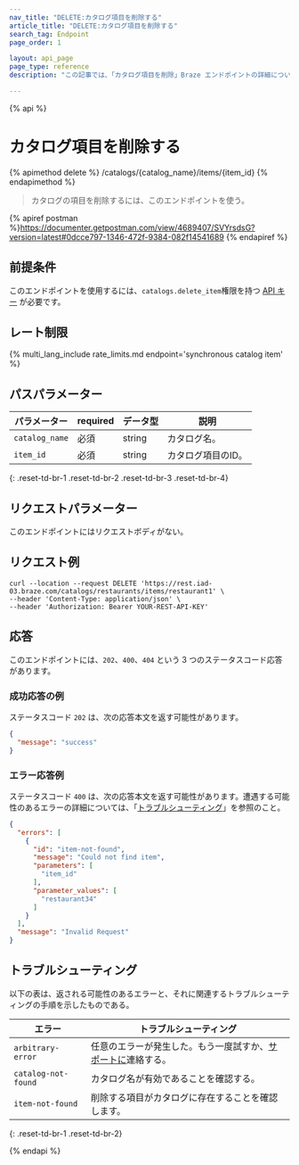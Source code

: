 ```yaml
---
nav_title: "DELETE:カタログ項目を削除する"
article_title: "DELETE:カタログ項目を削除する"
search_tag: Endpoint
page_order: 1

layout: api_page
page_type: reference
description: "この記事では、「カタログ項目を削除」Braze エンドポイントの詳細について説明します。"

---
```

{% api %}
# カタログ項目を削除する
{% apimethod delete %}
/catalogs/{catalog_name}/items/{item_id}
{% endapimethod %}

> カタログの項目を削除するには、このエンドポイントを使う。 

{% apiref postman %}https://documenter.getpostman.com/view/4689407/SVYrsdsG?version=latest#0dcce797-1346-472f-9384-082f14541689 {% endapiref %}

## 前提条件

このエンドポイントを使用するには、`catalogs.delete_item`権限を持つ [API キー]({{site.baseurl}}/api/basics#rest-api-key/) が必要です。

## レート制限

{% multi_lang_include rate_limits.md endpoint='synchronous catalog item' %}

## パスパラメーター

| パラメーター | required | データ型 | 説明 |
|---|---|---|---|
| `catalog_name` | 必須 | string | カタログ名。 |
| `item_id` | 必須 | string | カタログ項目のID。 |
{: .reset-td-br-1 .reset-td-br-2 .reset-td-br-3 .reset-td-br-4}

## リクエストパラメーター

このエンドポイントにはリクエストボディがない。

## リクエスト例

```
curl --location --request DELETE 'https://rest.iad-03.braze.com/catalogs/restaurants/items/restaurant1' \
--header 'Content-Type: application/json' \
--header 'Authorization: Bearer YOUR-REST-API-KEY'
```

## 応答

このエンドポイントには、`202`、`400`、`404` という 3 つのステータスコード応答があります。

### 成功応答の例

ステータスコード `202` は、次の応答本文を返す可能性があります。

```json
{
  "message": "success"
}
```

### エラー応答例

ステータスコード `400` は、次の応答本文を返す可能性があります。遭遇する可能性のあるエラーの詳細については、「[トラブルシューティング](#troubleshooting)」を参照のこと。

```json
{
  "errors": [
    {
      "id": "item-not-found",
      "message": "Could not find item",
      "parameters": [
        "item_id"
      ],
      "parameter_values": [
        "restaurant34"
      ]
    }
  ],
  "message": "Invalid Request"
}
```

## トラブルシューティング

以下の表は、返される可能性のあるエラーと、それに関連するトラブルシューティングの手順を示したものである。

| エラー | トラブルシューティング |
| --- | --- |
| `arbitrary-error` | 任意のエラーが発生した。もう一度試すか、[サポートに]({{site.baseurl}}/support_contact/)連絡する。 |
| `catalog-not-found` | カタログ名が有効であることを確認する。 |
| `item-not-found` | 削除する項目がカタログに存在することを確認します。 |
{: .reset-td-br-1 .reset-td-br-2}

{% endapi %}